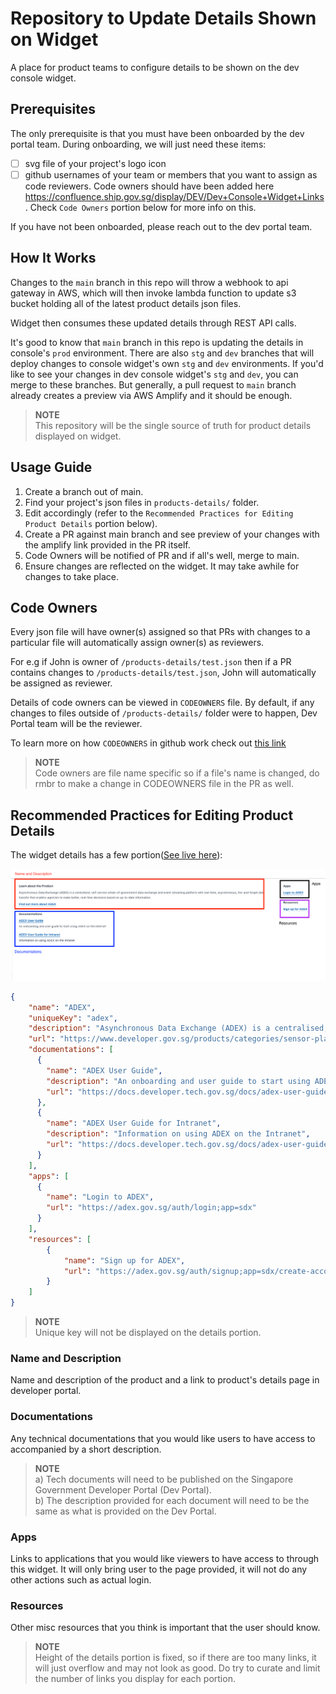# Repository to Update Details Shown on Widget
A place for product teams to configure details to be shown on the dev console widget.

## Prerequisites
The only prerequisite is that you must have been onboarded by the dev portal team. During onboarding, we will just need these items:
- [ ] svg file of your project's logo icon
- [ ] github usernames of your team or members that you want to assign as code reviewers. Code owners should have been added here https://confluence.ship.gov.sg/display/DEV/Dev+Console+Widget+Links. Check `Code Owners` portion below for more info on this.

If you have not been onboarded, please reach out to the dev portal team.
## How It Works

Changes to the `main` branch in this repo will throw a webhook to api gateway in AWS, which will then invoke lambda function to update s3 bucket holding all of the latest product details json files.

Widget then consumes these updated details through REST API calls.

It's good to know that `main` branch in this repo is updating the details in console's `prod` environment. There are also `stg` and `dev` branches that will deploy changes to console widget's own `stg` and `dev` environments. If you'd like to see your changes in dev console widget's `stg` and `dev`, you can merge to these branches. But generally, a pull request to `main` branch already creates a preview via AWS Amplify and it should be enough.

> **NOTE** <br/>
> This repository will be the single source of truth for product details displayed on widget.

## Usage Guide

1. Create a branch out of main.
2. Find your project's json files in `products-details/` folder.
3. Edit accordingly (refer to the `Recommended Practices for Editing Product Details` portion below).
4. Create a PR against main branch and see preview of your changes with the amplify link provided in the PR itself.
5. Code Owners will be notified of PR and if all's well, merge to main.
6. Ensure changes are reflected on the widget. It may take awhile for changes to take place.



## Code Owners

Every json file will have owner(s) assigned so that PRs with changes to a particular file will automatically assign owner(s) as reviewers.

For e.g if John is owner of `/products-details/test.json` then if a PR contains changes to `/products-details/test.json`, John will automatically be assigned as reviewer.

Details of code owners can be viewed in `CODEOWNERS` file. By default, if any changes to files outside of `/products-details/` folder were to happen, Dev Portal team will be the reviewer.

To learn more on how `CODEOWNERS` in github work check out [this link](https://docs.github.com/en/repositories/managing-your-repositorys-settings-and-features/customizing-your-repository/about-code-owners)

> **NOTE** <br/>
> Code owners are file name specific so if a file's name is changed, do rmbr to make a change in CODEOWNERS file in the PR as well.

## Recommended Practices for Editing Product Details

The widget details has a few portion([See live here](https://docs.developer.tech.gov.sg/)): 

![img](assets/details-sections.png)

```json
{
    "name": "ADEX",
    "uniqueKey": "adex",
    "description": "Asynchronous Data Exchange (ADEX) is a centralised, self-service whole-of-government data exchange and event streaming platform with real-time, asynchronous, fire-and-forget data transfer that enables agencies to make better, real-time decisions based on up-to-date information.",
    "url": "https://www.developer.gov.sg/products/categories/sensor-platforms-and-internet-of-things/asynchronous-data-exchange/overview.html",
    "documentations": [
      {
        "name": "ADEX User Guide",
        "description": "An onboarding and user guide to start using ADEX on the Internet",
        "url": "https://docs.developer.tech.gov.sg/docs/adex-user-guide"
      },
      {
        "name": "ADEX User Guide for Intranet",
        "description": "Information on using ADEX on the Intranet",
        "url": "https://docs.developer.tech.gov.sg/docs/adex-user-guide-for-intranet"
      }
    ],
    "apps": [
      {
        "name": "Login to ADEX",
        "url": "https://adex.gov.sg/auth/login;app=sdx"
      }
    ],
    "resources": [
        {
            "name": "Sign up for ADEX",
            "url": "https://adex.gov.sg/auth/signup;app=sdx/create-account"
        }
    ]
}
```
> **NOTE** <br/>
> Unique key will not be displayed on the details portion.

### Name and Description

Name and description of the product and a link to product's details page in developer portal.

### Documentations

Any technical documentations that you would like users to have access to accompanied by a short description.

> **NOTE** <br/>
> a) Tech documents will need to be published on the Singapore Government Developer Portal (Dev Portal). <br/>
> b) The description provided for each document will need to be the same as what is provided on the Dev Portal.

### Apps

Links to applications that you would like viewers to have access to through this widget. It will only bring user to the page provided, it will not do any other actions such as actual login.

### Resources

Other misc resources that you think is important that the user should know.

> **NOTE** <br/>
> Height of the details portion is fixed, so if there are too many links, it will just overflow and may not look as good. Do try to curate and limit the number of links you display for each portion.


